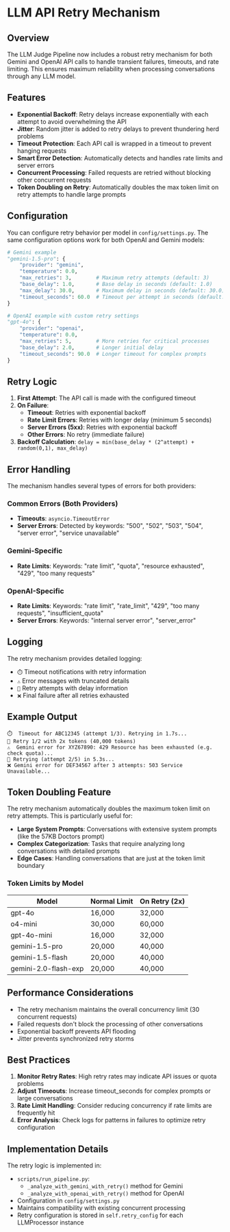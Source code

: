 # LLM API Retry Mechanism

## Overview

The LLM Judge Pipeline now includes a robust retry mechanism for both Gemini and OpenAI API calls to handle transient failures, timeouts, and rate limiting. This ensures maximum reliability when processing conversations through any LLM model.

## Features

- **Exponential Backoff**: Retry delays increase exponentially with each attempt to avoid overwhelming the API
- **Jitter**: Random jitter is added to retry delays to prevent thundering herd problems
- **Timeout Protection**: Each API call is wrapped in a timeout to prevent hanging requests
- **Smart Error Detection**: Automatically detects and handles rate limits and server errors
- **Concurrent Processing**: Failed requests are retried without blocking other concurrent requests
- **Token Doubling on Retry**: Automatically doubles the max token limit on retry attempts to handle large prompts

## Configuration

You can configure retry behavior per model in `config/settings.py`. The same configuration options work for both OpenAI and Gemini models:

```python
# Gemini example
"gemini-1.5-pro": {
    "provider": "gemini", 
    "temperature": 0.0,
    "max_retries": 3,        # Maximum retry attempts (default: 3)
    "base_delay": 1.0,       # Base delay in seconds (default: 1.0)
    "max_delay": 30.0,       # Maximum delay in seconds (default: 30.0)
    "timeout_seconds": 60.0  # Timeout per attempt in seconds (default: 60.0)
}

# OpenAI example with custom retry settings
"gpt-4o": {
    "provider": "openai",
    "temperature": 0.0,
    "max_retries": 5,        # More retries for critical processes
    "base_delay": 2.0,       # Longer initial delay
    "timeout_seconds": 90.0  # Longer timeout for complex prompts
}
```

## Retry Logic

1. **First Attempt**: The API call is made with the configured timeout
2. **On Failure**:
   - **Timeout**: Retries with exponential backoff
   - **Rate Limit Errors**: Retries with longer delay (minimum 5 seconds)
   - **Server Errors (5xx)**: Retries with exponential backoff
   - **Other Errors**: No retry (immediate failure)
3. **Backoff Calculation**: `delay = min(base_delay * (2^attempt) + random(0,1), max_delay)`

## Error Handling

The mechanism handles several types of errors for both providers:

### Common Errors (Both Providers)
- **Timeouts**: `asyncio.TimeoutError`
- **Server Errors**: Detected by keywords: "500", "502", "503", "504", "server error", "service unavailable"

### Gemini-Specific
- **Rate Limits**: Keywords: "rate limit", "quota", "resource exhausted", "429", "too many requests"

### OpenAI-Specific  
- **Rate Limits**: Keywords: "rate limit", "rate_limit", "429", "too many requests", "insufficient_quota"
- **Server Errors**: Keywords: "internal server error", "server_error"

## Logging

The retry mechanism provides detailed logging:

- `⏱️` Timeout notifications with retry information
- `⚠️` Error messages with truncated details
- `🔄` Retry attempts with delay information
- `❌` Final failure after all retries exhausted

## Example Output

```
⏱️  Timeout for ABC12345 (attempt 1/3). Retrying in 1.7s...
🔄 Retry 1/2 with 2x tokens (40,000 tokens)
⚠️  Gemini error for XYZ67890: 429 Resource has been exhausted (e.g. check quota)...
🔄 Retrying (attempt 2/5) in 5.3s...
❌ Gemini error for DEF34567 after 3 attempts: 503 Service Unavailable...
```

## Token Doubling Feature

The retry mechanism automatically doubles the maximum token limit on retry attempts. This is particularly useful for:

- **Large System Prompts**: Conversations with extensive system prompts (like the 57KB Doctors prompt)
- **Complex Categorization**: Tasks that require analyzing long conversations with detailed prompts
- **Edge Cases**: Handling conversations that are just at the token limit boundary

### Token Limits by Model

| Model | Normal Limit | On Retry (2x) |
|-------|--------------|---------------|
| gpt-4o | 16,000 | 32,000 |
| o4-mini | 30,000 | 60,000 |
| gpt-4o-mini | 16,000 | 32,000 |
| gemini-1.5-pro | 20,000 | 40,000 |
| gemini-1.5-flash | 20,000 | 40,000 |
| gemini-2.0-flash-exp | 20,000 | 40,000 |

## Performance Considerations

- The retry mechanism maintains the overall concurrency limit (30 concurrent requests)
- Failed requests don't block the processing of other conversations
- Exponential backoff prevents API flooding
- Jitter prevents synchronized retry storms

## Best Practices

1. **Monitor Retry Rates**: High retry rates may indicate API issues or quota problems
2. **Adjust Timeouts**: Increase timeout_seconds for complex prompts or large conversations
3. **Rate Limit Handling**: Consider reducing concurrency if rate limits are frequently hit
4. **Error Analysis**: Check logs for patterns in failures to optimize retry configuration

## Implementation Details

The retry logic is implemented in:
- `scripts/run_pipeline.py`: 
  - `_analyze_with_gemini_with_retry()` method for Gemini
  - `_analyze_with_openai_with_retry()` method for OpenAI
- Configuration in `config/settings.py`
- Maintains compatibility with existing concurrent processing
- Retry configuration is stored in `self.retry_config` for each LLMProcessor instance